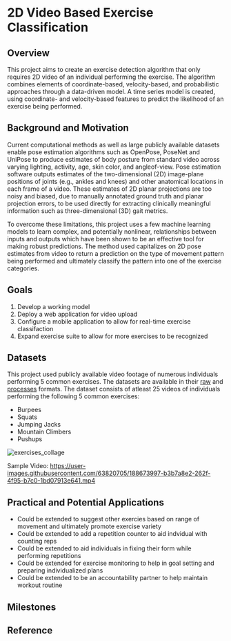 # 2D Video Based Exercise Classification 

## Overview

This project aims to create an exercise detection algorithm that only requires 2D video of an individual performing the exercise. The algorithm combines elements of coordinate-based, velocity-based, and probabilistic approaches through a data-driven model. A time series model is created, using coordinate- and velocity-based features to predict the likelihood of an exercise being performed.

## Background and Motivation

Current computational methods as well as large publicly available datasets enable pose estimation algorithms such as OpenPose, PoseNet and UniPose to produce estimates of body posture from standard video across varying lighting, activity, age, skin color, and angleof-view.  Pose estimation software outputs estimates of the two-dimensional (2D) image-plane positions of joints (e.g., ankles and knees) and other anatomical locations in each frame of a video. These estimates of 2D planar projections are too noisy and biased, due to manually annotated ground truth and planar projection errors, to be used directly for extracting clinically meaningful information such as three-dimensional (3D) gait metrics.

To overcome these limitations, this project uses a few machine learning models to learn complex, and potentially nonlinear, relationships between inputs and outputs which have been shown to be an effective tool for making robust predictions. The method used capitalizes on 2D pose estimates from video to return a prediction on the type of movement pattern being performed and ultimately classify the pattern into one of the exercise categories.

## Goals

1. Develop a working model
2. Deploy a web application for video upload
3. Configure a mobile application to allow for real-time exercise classifaction
4. Expand exercise suite to allow for more exercises to be recognized 

## Datasets

This project used publicly available video footage of numerous individuals performing 5 common exercises. The datasets are available in their [raw](https://drive.google.com/drive/folders/1A9l2agr-vH47Ka-0sNSCWGHg8ZNNzUwJ?usp=sharing) and [processes](https://drive.google.com/drive/folders/1s-H1MJ2RzYzeVfOQikYDZ_T20dsnMDQ8?usp=sharing) formats. The dataset consists of atleast 25 videos of individuals performing the following 5 common exercises: 

- Burpees
- Squats
- Jumping Jacks
- Mountain Climbers
- Pushups

![exercises_collage](https://user-images.githubusercontent.com/63820705/188683690-c37e7862-db58-4479-86cb-d55682443a7b.jpg)

Sample Video: https://user-images.githubusercontent.com/63820705/188673997-b3b7a8e2-262f-4f95-b7c0-1bd07913e641.mp4

## Practical and Potential Applications

- Could be extended to suggest other exercies based on range of movement and ultimately promote exercise variety
- Could be extended to add a repetition counter to aid indvidual with counting reps
- Could be extended to aid individuals in fixing their form while performing repetitions
- Could be extended for exercise monitoring to help in goal setting and preparing individualized plans
- Could be extended to be an accountability partner to help maintain workout routine
  
## Milestones

## Reference
